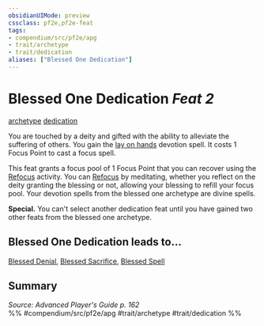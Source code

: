 ```yaml
---
obsidianUIMode: preview
cssclass: pf2e,pf2e-feat
tags:
- compendium/src/pf2e/apg
- trait/archetype
- trait/dedication
aliases: ["Blessed One Dedication"]
---
```

# Blessed One Dedication  *Feat 2*  
[archetype](archetype.md "Archetype Feat Trait")  [dedication](dedication.md "Dedication Feat Trait")  


You are touched by a deity and gifted with the ability to alleviate the suffering of others. You gain the [lay on hands](lay-on-hands.md) devotion spell. It costs 1 Focus Point to cast a focus spell.

This feat grants a focus pool of 1 Focus Point that you can recover using the [Refocus](refocus.md) activity. You can [Refocus](refocus.md) by meditating, whether you reflect on the deity granting the blessing or not, allowing your blessing to refill your focus pool. Your devotion spells from the blessed one archetype are divine spells.

**Special.** You can't select another dedication feat until you have gained two other feats from the blessed one archetype.

## Blessed One Dedication leads to...

[Blessed Denial](blessed-denial-apg.md), [Blessed Sacrifice](blessed-sacrifice-apg.md), [Blessed Spell](blessed-spell-apg.md)

## Summary

*Source: Advanced Player's Guide p. 162*  
%% #compendium/src/pf2e/apg #trait/archetype #trait/dedication %%